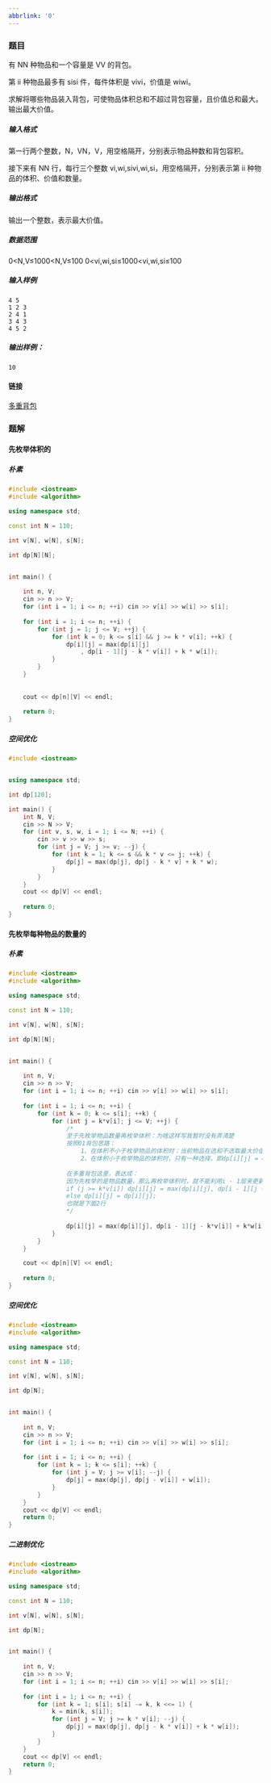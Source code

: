```yaml
---
abbrlink: '0'
---
```



### 题目

有 NN 种物品和一个容量是 VV 的背包。

第 ii 种物品最多有 sisi 件，每件体积是 vivi，价值是 wiwi。

求解将哪些物品装入背包，可使物品体积总和不超过背包容量，且价值总和最大。
输出最大价值。

##### 输入格式

第一行两个整数，N，VN，V，用空格隔开，分别表示物品种数和背包容积。

接下来有 NN 行，每行三个整数 vi,wi,sivi,wi,si，用空格隔开，分别表示第 ii 种物品的体积、价值和数量。

##### 输出格式

输出一个整数，表示最大价值。

##### 数据范围

0<N,V≤1000<N,V≤100
0<vi,wi,si≤1000<vi,wi,si≤100

##### 输入样例

```
4 5
1 2 3
2 4 1
3 4 3
4 5 2
```

##### 输出样例：

```
10
```



#### 链接

[多重背包](https://www.acwing.com/problem/content/4/)







### 题解



#### 先枚举体积的



##### 朴素

~~~c++
#include <iostream>
#include <algorithm>

using namespace std;

const int N = 110;

int v[N], w[N], s[N];

int dp[N][N];


int main() {
	
	int n, V;
	cin >> n >> V;
	for (int i = 1; i <= n; ++i) cin >> v[i] >> w[i] >> s[i];
	
	for (int i = 1; i <= n; ++i) {
		for (int j = 1; j <= V; ++j) {
			for (int k = 0; k <= s[i] && j >= k * v[i]; ++k) {
				dp[i][j] = max(dp[i][j]
					, dp[i - 1][j - k * v[i]] + k * w[i]);
			}
		}
	} 
                                              
	
	cout << dp[n][V] << endl;
	
	return 0;
}

~~~



##### 空间优化

~~~c++
#include <iostream>


using namespace std;

int dp[120];

int main() {
    int N, V;
    cin >> N >> V;
    for (int v, s, w, i = 1; i <= N; ++i) {
        cin >> v >> w >> s;
        for (int j = V; j >= v; --j) {
            for (int k = 1; k <= s && k * v <= j; ++k) {
                dp[j] = max(dp[j], dp[j - k * v] + k * w);
            }
        }
    }
    cout << dp[V] << endl;
    
    return 0;
}
~~~









#### 先枚举每种物品的数量的



##### 朴素

~~~c++
#include <iostream>
#include <algorithm>

using namespace std;

const int N = 110;

int v[N], w[N], s[N];

int dp[N][N];


int main() {
	
	int n, V;
	cin >> n >> V;
	for (int i = 1; i <= n; ++i) cin >> v[i] >> w[i] >> s[i];
	
	for (int i = 1; i <= n; ++i) {
		for (int k = 0; k <= s[i]; ++k) {
			for (int j = k*v[i]; j <= V; ++j) {
                /*
                至于先枚举物品数量再枚举体积：为啥这样写我暂时没有弄清楚
                按照01背包思路：
                	1、在体积不小于枚举物品的体积时：当前物品在选和不选取最大价值：即 j > v[i] : dp[i][j] = max(dp[i - 1][j], dp[i - 1][j - v[i]] + w[i]);
                	2、在体积小于枚举物品的体积时，只有一种选择，即dp[i][j] = dp[i - 1][j]; 不能选
                
                在多重背包这里，表达成：
                因为先枚举的是物品数量，那么再枚举体积时，就不能利用i - 1层来更新第i层了，因为中间有个k，如果表示成三维状态，我觉得表达成dp[i][k][j] = dp[i][k - 1][j], ...
				if (j >= k*v[i]) dp[i][j] = max(dp[i][j], dp[i - 1][j - k*v[i]] + k*w[i]);
			    else dp[i][j] = dp[i][j];
			    也就是下面2行
                */
              	
				dp[i][j] = max(dp[i][j], dp[i - 1][j - k*v[i]] + k*w[i]);
			}
		}
	} 

	cout << dp[n][V] << endl;
	
	return 0;
}

~~~







##### 空间优化

~~~c++
#include <iostream>
#include <algorithm>

using namespace std;

const int N = 110;

int v[N], w[N], s[N];

int dp[N];


int main() {
	
	int n, V;
	cin >> n >> V;
	for (int i = 1; i <= n; ++i) cin >> v[i] >> w[i] >> s[i];
	
	for (int i = 1; i <= n; ++i) {
		for (int k = 1; k <= s[i]; ++k) {
			for (int j = V; j >= v[i]; --j) {
				dp[j] = max(dp[j], dp[j - v[i]] + w[i]);
			}
		}
	} 
	cout << dp[V] << endl;
	return 0;
}
~~~







##### 二进制优化

~~~c++
#include <iostream>
#include <algorithm>

using namespace std;

const int N = 110;

int v[N], w[N], s[N];

int dp[N];


int main() {
	
	int n, V;
	cin >> n >> V;
	for (int i = 1; i <= n; ++i) cin >> v[i] >> w[i] >> s[i];
	
	for (int i = 1; i <= n; ++i) {
		for (int k = 1; s[i]; s[i] -= k, k <<= 1) {
		    k = min(k, s[i]);
			for (int j = V; j >= k * v[i]; --j) {
				dp[j] = max(dp[j], dp[j - k * v[i]] + k * w[i]);
			}
		}
	}
	cout << dp[V] << endl;
	return 0;
}
~~~

